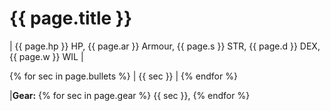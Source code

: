 # {{ page.title }}

| {{ page.hp }} HP, {{ page.ar }} Armour, {{ page.s }} STR, {{ page.d }} DEX, {{ page.w }} WIL |

{% for sec in page.bullets %} 
| {{ sec }} | {% endfor %}

|**Gear:** {% for sec in page.gear %} {{ sec }}, {% endfor %}
